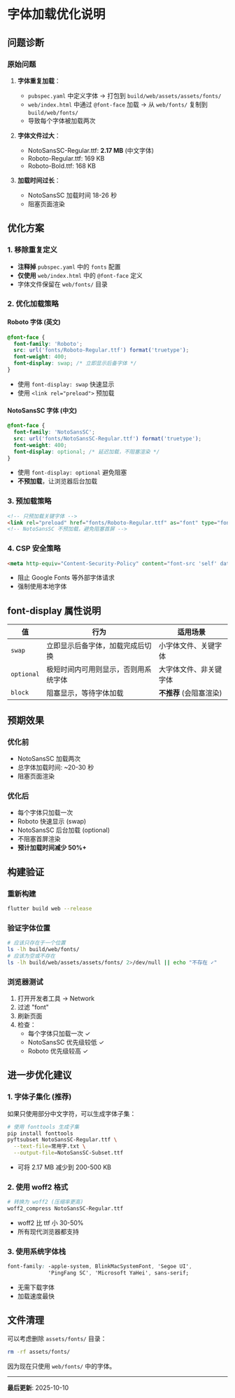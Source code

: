 # 字体加载优化说明

## 问题诊断

### 原始问题
1. **字体重复加载**：
   - `pubspec.yaml` 中定义字体 → 打包到 `build/web/assets/assets/fonts/`
   - `web/index.html` 中通过 `@font-face` 加载 → 从 `web/fonts/` 复制到 `build/web/fonts/`
   - 导致每个字体被加载两次

2. **字体文件过大**：
   - NotoSansSC-Regular.ttf: **2.17 MB** (中文字体)
   - Roboto-Regular.ttf: 169 KB
   - Roboto-Bold.ttf: 168 KB

3. **加载时间过长**：
   - NotoSansSC 加载时间 18-26 秒
   - 阻塞页面渲染

## 优化方案

### 1. 移除重复定义
- **注释掉** `pubspec.yaml` 中的 `fonts` 配置
- **仅使用** `web/index.html` 中的 `@font-face` 定义
- 字体文件保留在 `web/fonts/` 目录

### 2. 优化加载策略

#### Roboto 字体 (英文)
```css
@font-face {
  font-family: 'Roboto';
  src: url('fonts/Roboto-Regular.ttf') format('truetype');
  font-weight: 400;
  font-display: swap; /* 立即显示后备字体 */
}
```
- 使用 `font-display: swap` 快速显示
- 使用 `<link rel="preload">` 预加载

#### NotoSansSC 字体 (中文)
```css
@font-face {
  font-family: 'NotoSansSC';
  src: url('fonts/NotoSansSC-Regular.ttf') format('truetype');
  font-weight: 400;
  font-display: optional; /* 延迟加载，不阻塞渲染 */
}
```
- 使用 `font-display: optional` 避免阻塞
- **不预加载**，让浏览器后台加载

### 3. 预加载策略
```html
<!-- 只预加载关键字体 -->
<link rel="preload" href="fonts/Roboto-Regular.ttf" as="font" type="font/ttf" crossorigin>
<!-- NotoSansSC 不预加载，避免阻塞首屏 -->
```

### 4. CSP 安全策略
```html
<meta http-equiv="Content-Security-Policy" content="font-src 'self' data: blob:;">
```
- 阻止 Google Fonts 等外部字体请求
- 强制使用本地字体

## font-display 属性说明

| 值 | 行为 | 适用场景 |
|---|---|---|
| `swap` | 立即显示后备字体，加载完成后切换 | 小字体文件、关键字体 |
| `optional` | 极短时间内可用则显示，否则用系统字体 | 大字体文件、非关键字体 |
| `block` | 阻塞显示，等待字体加载 | **不推荐** (会阻塞渲染) |

## 预期效果

### 优化前
- NotoSansSC 加载两次
- 总字体加载时间: ~20-30 秒
- 阻塞页面渲染

### 优化后
- 每个字体只加载一次
- Roboto 快速显示 (swap)
- NotoSansSC 后台加载 (optional)
- 不阻塞首屏渲染
- **预计加载时间减少 50%+**

## 构建验证

### 重新构建
```bash
flutter build web --release
```

### 验证字体位置
```bash
# 应该只存在于一个位置
ls -lh build/web/fonts/
# 应该为空或不存在
ls -lh build/web/assets/assets/fonts/ 2>/dev/null || echo "不存在 ✓"
```

### 浏览器测试
1. 打开开发者工具 → Network
2. 过滤 "font"
3. 刷新页面
4. 检查：
   - 每个字体只加载一次 ✓
   - NotoSansSC 优先级较低 ✓
   - Roboto 优先级较高 ✓

## 进一步优化建议

### 1. 字体子集化 (推荐)
如果只使用部分中文字符，可以生成字体子集：
```bash
# 使用 fonttools 生成子集
pip install fonttools
pyftsubset NotoSansSC-Regular.ttf \
  --text-file=常用字.txt \
  --output-file=NotoSansSC-Subset.ttf
```
- 可将 2.17 MB 减少到 200-500 KB

### 2. 使用 woff2 格式
```bash
# 转换为 woff2 (压缩率更高)
woff2_compress NotoSansSC-Regular.ttf
```
- woff2 比 ttf 小 30-50%
- 所有现代浏览器都支持

### 3. 使用系统字体栈
```css
font-family: -apple-system, BlinkMacSystemFont, 'Segoe UI', 
             'PingFang SC', 'Microsoft YaHei', sans-serif;
```
- 无需下载字体
- 加载速度最快

## 文件清理

可以考虑删除 `assets/fonts/` 目录：
```bash
rm -rf assets/fonts/
```
因为现在只使用 `web/fonts/` 中的字体。

---

**最后更新**: 2025-10-10


